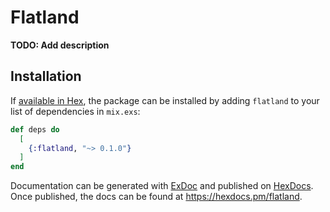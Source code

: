 # Flatland

**TODO: Add description**

## Installation

If [available in Hex](https://hex.pm/docs/publish), the package can be installed
by adding `flatland` to your list of dependencies in `mix.exs`:

```elixir
def deps do
  [
    {:flatland, "~> 0.1.0"}
  ]
end
```

Documentation can be generated with [ExDoc](https://github.com/elixir-lang/ex_doc)
and published on [HexDocs](https://hexdocs.pm). Once published, the docs can
be found at <https://hexdocs.pm/flatland>.

